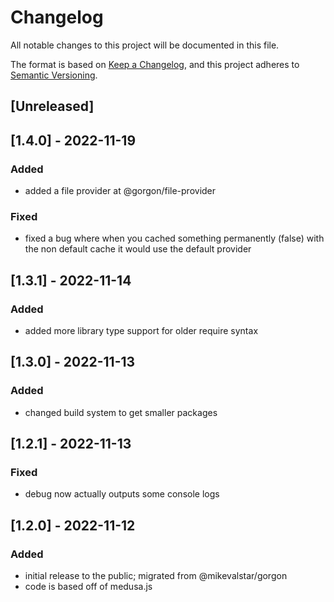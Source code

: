 # Changelog

All notable changes to this project will be documented in this file.

The format is based on [Keep a Changelog](https://keepachangelog.com/en/1.0.0/),
and this project adheres to [Semantic Versioning](https://semver.org/spec/v2.0.0.html).

## [Unreleased]

## [1.4.0] - 2022-11-19

### Added
- added a file provider at @gorgon/file-provider
### Fixed
- fixed a bug where when you cached something permanently (false) with the non default cache it would use the default provider

## [1.3.1] - 2022-11-14

### Added
- added more library type support for older require syntax

## [1.3.0] - 2022-11-13

### Added

- changed build system to get smaller packages

## [1.2.1] - 2022-11-13

### Fixed

- debug now actually outputs some console logs

## [1.2.0] - 2022-11-12

### Added
- initial release to the public; migrated from @mikevalstar/gorgon
- code is based off of medusa.js
